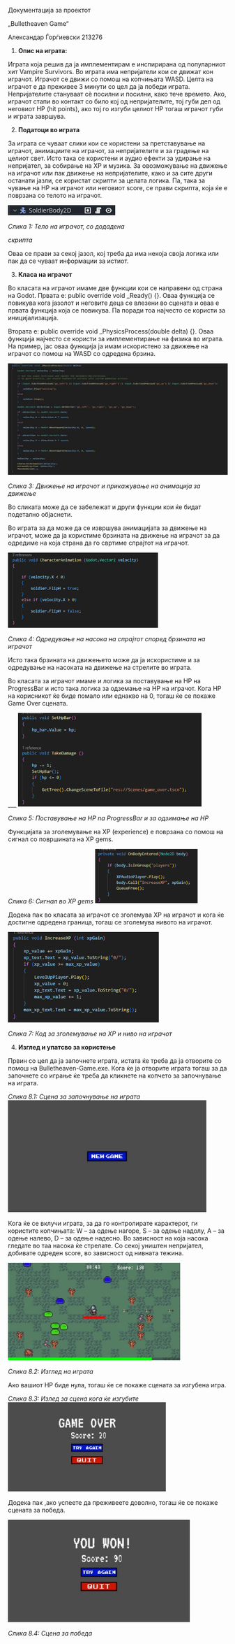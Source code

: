 ﻿Документација за проектот 

„Bulletheaven Game“ 

Александар Ѓорѓиевски 213276 

1. **Опис на играта:** 

Играта која решив да ја имплементирам е инспирирана од популарниот хит Vampire Survivors. Во играта има непријатели кои се движат кон играчот. Играчот се движи со помош на копчињата WASD. Целта на играчот е да преживее 3 минути со цел да ја победи играта. Непријателите стануваат сѐ  посилни и посилни, како тече времето.  Ако, играчот стапи во контакт со било кој од непријателите, тој губи дел од неговиот HP (hit points), ако тој го изгуби целиот HP тогаш играчот губи и играта завршува. 

2. **Податоци во играта** 

За играта се чуваат слики кои се користени за претставување на играчот, анимациите на играчот, за непријателите и за градење на целиот свет. Исто така се користени и аудио ефекти за удирање на непријател, за собирање на XP и музика. За овозможување на движење на играчот или пак движење на непријателите, како и за сите други останати јазли, се користат скрипти за целата логика. Па, така за чување на HP на играчот или неговиот score, се прави скрипта, која ќе е поврзана со телото на играчот. 

![](ReadmeImages/Aspose.Words.4395c707-db37-48fb-85b5-7501c2b5ba0f.001.png)

*Слика 1: Тело на играчот, со додадена* 

*скрипта* 

Оваа се прави за секој јазол, кој треба да има некоја своја логика или пак да се чуваат информации за истиот.  

3. **Класа на играчот** 

Во класата на играчот имаме две функции кои се направени од страна на Godot. Првата е: public override void \_Ready() {}. Оваа функција се повикува кога јазолот и неговите деца се влезени во сцената и оваа е првата функција која се повикува. Па поради тоа најчесто се користи за иницијализација. 

Втората е: public override void \_PhysicsProcess(double delta) {}. Оваа функција најчесто се користи за имплементирање на физика во играта. На пример, јас оваа функција ја имам искористено за движење на играчот со помош на WASD со одредена брзина.  

![](ReadmeImages/Aspose.Words.4395c707-db37-48fb-85b5-7501c2b5ba0f.002.jpeg)

*Слика 3: Движење на играчот и прикажување на анимација за движење* 

Во сликата може да се забележат и други функции кои ќе бидат подетално објаснети. 

Во играта за да може да се извршува анимацијата за движење на играчот, може да ја користиме брзината на движење на играчот за да одредиме на која страна да го свртиме спрајтот на играчот.  

![](ReadmeImages/Aspose.Words.4395c707-db37-48fb-85b5-7501c2b5ba0f.003.png)

*Слика 4: Одредување на насока на спрајтот според брзината на играчот*

Исто така брзината на движењето може да ја искористиме и за одредување на насоката на движење на стрелите во играта.  

Во класата за играчот имаме и логика за поставување на HP на  ProgressBar и исто така логика за одземање на HP на играчот. Кога HP на корисникот ќе биде помало или еднакво на 0, тогаш ќе се покаже Game Over сцената. 

\_\_\_ ![](ReadmeImages/Aspose.Words.4395c707-db37-48fb-85b5-7501c2b5ba0f.004.png)

*Слика 5: Поставување на HP na ProgressBar и за одзимање на HP* 

Функцијата за зголемување на XP (experience) е поврзана со помош на сигнал со површината на XP gems.   

*Слика 6: Сигнал во XP gems ![](ReadmeImages/Aspose.Words.4395c707-db37-48fb-85b5-7501c2b5ba0f.005.png)*

Додека пак во класата за играчот се зголемува XP на играчот и кога ќе достигне одредена граница, тогаш се зголемува нивото на играчот. 

![](ReadmeImages/Aspose.Words.4395c707-db37-48fb-85b5-7501c2b5ba0f.006.png)

*Слика 7: Код за зголемување на XP и ниво на играчот* 

4. **Изглед и упатсво за користење** 

Првин со цел да ја започнете играта, истата ќе треба да ја отворите со помош на Bulletheaven-Game.exe. Кога ќе ја отворите играта тогаш за да започнете со играње ќе треба да кликнете на копчето за започнување на играта. 

*Слика 8.1: Сцена за започнување на играта![](ReadmeImages/Aspose.Words.4395c707-db37-48fb-85b5-7501c2b5ba0f.007.jpeg)*

Кога ќе се вклучи играта, за да го контролирате карактерот, ги користите копчињата: W – за одење нагоре, S – за одење надолу, A – за одење налево, D – за одење надесно. Во зависност на која насока гледате во таа насока ќе стрелате. Со секој уништен непријател, добивате одреден score, во зависност од нивната тежина.

![](ReadmeImages/Aspose.Words.4395c707-db37-48fb-85b5-7501c2b5ba0f.008.jpeg)

*Слика 8.2: Изглед на играта* 

Ако вашиот HP биде нула, тогаш ќе се покаже сцената за изгубена игра.  

*Слика 8.3: Излед за сцена кога ќе изгубите ![](ReadmeImages/Aspose.Words.4395c707-db37-48fb-85b5-7501c2b5ba0f.009.jpeg)*

Додека пак ,ако успеете да преживеете доволно, тогаш ќе се покаже сцената за победа.  

![](ReadmeImages/Aspose.Words.4395c707-db37-48fb-85b5-7501c2b5ba0f.010.jpeg)

*Слика 8.4: Сцена за победа* 
